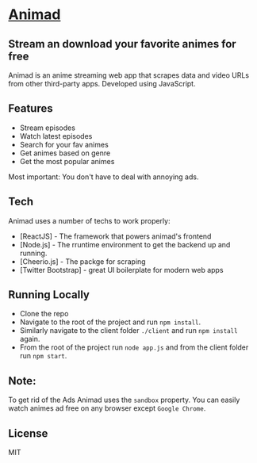 # [Animad](https://animad.herokuapp.com/)
## Stream an download your favorite animes for free

Animad is an anime streaming web app that scrapes data and video URLs from other third-party apps.
Developed using JavaScript.

## Features

- Stream episodes
- Watch latest episodes
- Search for your fav animes
- Get animes based on genre
- Get the most popular animes

Most important: You don't have to deal with annoying ads.

## Tech

Animad uses a number of techs to work properly:

- [ReactJS] - The framework that powers animad's frontend
- [Node.js] - The rruntime environment to get the backend up and running.
- [Cheerio.js] - The packge for scraping
- [Twitter Bootstrap] - great UI boilerplate for modern web apps

## Running Locally

- Clone the repo
- Navigate to the root of the project and run `npm install`.
- Similarly navigate to the client folder `./client` and run `npm install` again.
- From the root of the project run `node app.js` and from the client folder run `npm start`.

## Note:
To get rid of the Ads Animad uses the `sandbox` property. You can easily watch animes ad free on any browser except `Google Chrome`.

## License
MIT


